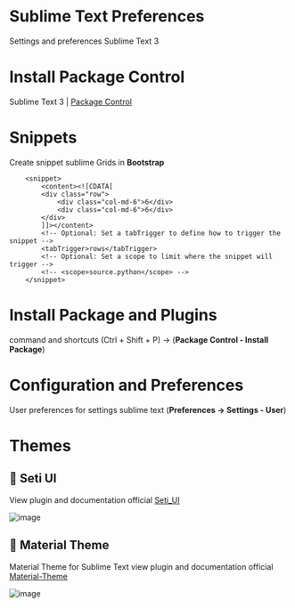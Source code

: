 # Sublime Text Preferences
Settings and preferences Sublime Text 3

# Install Package Control

Sublime Text 3 | [Package Control](https://packagecontrol.io/installation#st3)

# Snippets
Create snippet sublime Grids in **Bootstrap**

```
	<snippet>
		<content><![CDATA[
		<div class="row">
			<div class="col-md-6">6</div>
			<div class="col-md-6">6</div>
		</div>
		]]></content>
		<!-- Optional: Set a tabTrigger to define how to trigger the snippet -->
		<tabTrigger>rows</tabTrigger>
		<!-- Optional: Set a scope to limit where the snippet will trigger -->
		<!-- <scope>source.python</scope> -->
	</snippet>
```

# Install Package and Plugins
command and shortcuts (Ctrl + Shift + P) -> (**Package Control - Install Package**)

# Configuration and Preferences
User preferences for settings sublime text (**Preferences -> Settings - User**)

# Themes
## :open_file_folder: Seti UI
View plugin and documentation official [Seti_UI](https://packagecontrol.io/packages/Seti_UI)

![image](https://github.com/jorgefrac/Sublime-Text-Preferences/blob/master/1.png)


## :open_file_folder: Material Theme
Material Theme for Sublime Text view plugin and documentation official [Material-Theme](https://github.com/equinusocio/material-theme)

![image](https://github.com/jorgefrac/Sublime-Text-Preferences/blob/master/2.gif)